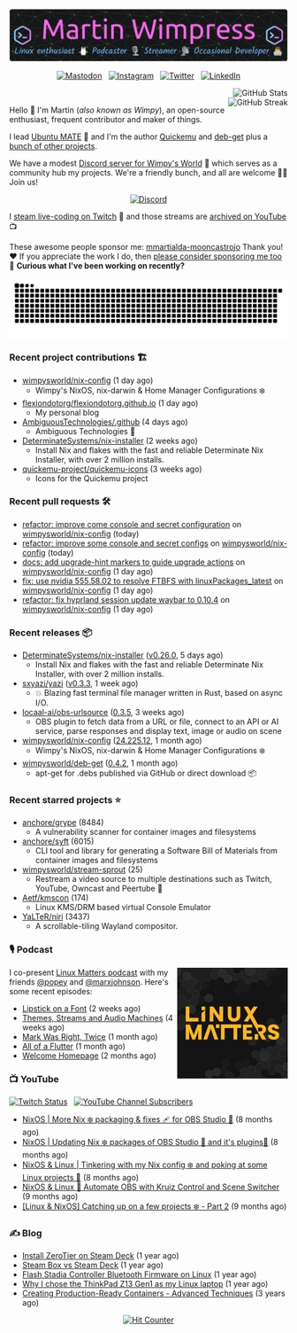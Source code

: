 <p align="center">
  <a href="https://wimpysworld.com" target="_blank"><img src="https://raw.githubusercontent.com/flexiondotorg/flexiondotorg/main/.github/github-header-image.png"></a>
</p>
<p align="center">
  &nbsp;<a href="https://fosstodon.org/@wimpy" target="_blank"><img alt="Mastodon" src="https://img.shields.io/badge/Mastodon-6468fa?style=for-the-badge&logo=mastodon&logoColor=%23ffffff"></a>&nbsp;
  &nbsp;<a href="https://www.instagram.com/wimpysworld/" target="_blank"><img alt="Instagram" src="https://img.shields.io/badge/instagram-d3175c?style=for-the-badge&logo=instagram&logoColor=%23ffffff"></a>&nbsp;
  &nbsp;<a href="https://twitter.com/m_wimpress" target="_blank"><img alt="Twitter" src="https://img.shields.io/badge/Twitter-303030?style=for-the-badge&logo=x&logoColor=%23ffffff"></a>&nbsp;
  &nbsp;<a href="https://www.linkedin.com/in/martinwimpress/" target="_blank"><img alt="LinkedIn" src="https://img.shields.io/badge/LinkedIn-1667be?style=for-the-badge&logo=linkedin&logoColor=%23ffffff"></a>&nbsp;
</p>
<a href="https://github.com/flexiondotorg" target="_blank"><img align="right" src="https://github-readme-stats.vercel.app/api?username=flexiondotorg&show_icons=true&show=reviews,discussions_started,discussions_answered,prs_merged&include_all_commits=true&bg_color=0E1117&title_color=fa66ed&icon_color=6bbbfa&text_color=c5c8c6&ring_color=98ed3f&border_radius=8" alt="GitHub Stats"></a>
<br />
<a href="https://github.com/flexiondotorg" target="_blank"><img align="right" src="https://streak-stats.demolab.com?user=flexiondotorg&theme=cobalt&border_radius=8&date_format=j%20M%5B%20Y%5D&mode=daily&card_width=465&hide_total_contributions=true" alt="GitHub Streak" /></a>

Hello 👋 I'm Martin (*also known as Wimpy*), an open-source enthusiast, frequent contributor and maker of things.

I lead [Ubuntu MATE](https://ubuntu-mate.org) 🧉 and I'm the author [Quickemu](https://github.com/quickemu-project)
and [deb-get](https://github.com/wimpysworld/deb-get) plus a [bunch of other projects](https://wimpysworld.com/projects/).

We have a modest [Discord server for Wimpy's World](https://wimpysworld.io/discord) 💬 which serves as a community hub my projects.
We're a friendly bunch, and all are welcome 🏳️‍🌈 Join us!

<div align="center"><a href="https://wimpysworld.io/discord" target="_blank"><img alt="Discord" src="https://img.shields.io/discord/712850672223125565?style=for-the-badge&logo=discord&logoColor=%23ffffff&label=Discord&labelColor=%234253e8&color=%23e4e2e2"></a></div>

I [steam live-coding on Twitch](https://twitch.tv/WimpysWorld) 📡 and those streams are [archived on YouTube](https://youtube.com/WimpysWorld) 📺️

These awesome people sponsor me: [mmartial](https://github.com/mmartial)[da-moon](https://github.com/da-moon)[castrojo](https://github.com/castrojo) Thank you! ❤️
If you appreciate the work I do, then [please consider sponsoring me too](https://github.com/sponsors/flexiondotorg) 🤑 **Curious what I've been working on recently?**
<div align="center">
  <img align="center" alt="GitHub Contribution Snake" src="https://raw.githubusercontent.com/flexiondotorg/flexiondotorg/snake/github-contribution-grid-snake-dark.svg">
</div>

### Recent project contributions 🏗️


- [wimpysworld/nix-config](https://github.com/wimpysworld/nix-config) (1 day ago)
  - Wimpy&#39;s NixOS, nix-darwin  &amp; Home Manager Configurations ❄️
- [flexiondotorg/flexiondotorg.github.io](https://github.com/flexiondotorg/flexiondotorg.github.io) (1 day ago)
  - My personal blog
- [AmbiguousTechnologies/.github](https://github.com/AmbiguousTechnologies/.github) (4 days ago)
  - Ambiguous Technologies 💸
- [DeterminateSystems/nix-installer](https://github.com/DeterminateSystems/nix-installer) (2 weeks ago)
  - Install Nix and flakes with the fast and reliable Determinate Nix Installer, with over 2 million installs.
- [quickemu-project/quickemu-icons](https://github.com/quickemu-project/quickemu-icons) (3 weeks ago)
  - Icons for the Quickemu project

### Recent pull requests 🛠️


- [refactor: improve come console and secret configuration](https://github.com/wimpysworld/nix-config/pull/326) on [wimpysworld/nix-config](https://github.com/wimpysworld/nix-config) (today)
- [refactor: improve some console and secret configs](https://github.com/wimpysworld/nix-config/pull/325) on [wimpysworld/nix-config](https://github.com/wimpysworld/nix-config) (today)
- [docs: add upgrade-hint markers to guide upgrade actions](https://github.com/wimpysworld/nix-config/pull/323) on [wimpysworld/nix-config](https://github.com/wimpysworld/nix-config) (1 day ago)
- [fix: use nvidia 555.58.02 to resolve FTBFS with linuxPackages_latest](https://github.com/wimpysworld/nix-config/pull/322) on [wimpysworld/nix-config](https://github.com/wimpysworld/nix-config) (1 day ago)
- [refactor: fix hyprland session update waybar to 0.10.4](https://github.com/wimpysworld/nix-config/pull/321) on [wimpysworld/nix-config](https://github.com/wimpysworld/nix-config) (1 day ago)

### Recent releases 📦️


- [DeterminateSystems/nix-installer](https://github.com/DeterminateSystems/nix-installer) ([v0.26.0](https://github.com/DeterminateSystems/nix-installer/releases/tag/v0.26.0), 5 days ago)
  - Install Nix and flakes with the fast and reliable Determinate Nix Installer, with over 2 million installs.
- [sxyazi/yazi](https://github.com/sxyazi/yazi) ([v0.3.3](https://github.com/sxyazi/yazi/releases/tag/v0.3.3), 1 week ago)
  - 💥 Blazing fast terminal file manager written in Rust, based on async I/O.
- [locaal-ai/obs-urlsource](https://github.com/locaal-ai/obs-urlsource) ([0.3.5](https://github.com/locaal-ai/obs-urlsource/releases/tag/0.3.5), 3 weeks ago)
  - OBS plugin to fetch data from a URL or file, connect to an API or AI service, parse responses and display text, image or audio on scene
- [wimpysworld/nix-config](https://github.com/wimpysworld/nix-config) ([24.225.12](https://github.com/wimpysworld/nix-config/releases/tag/24.225.12), 1 month ago)
  - Wimpy&#39;s NixOS, nix-darwin  &amp; Home Manager Configurations ❄️
- [wimpysworld/deb-get](https://github.com/wimpysworld/deb-get) ([0.4.2](https://github.com/wimpysworld/deb-get/releases/tag/0.4.2), 1 month ago)
  - apt-get for .debs published via GitHub or direct download 📦

### Recent starred projects ⭐️


- [anchore/grype](https://github.com/anchore/grype) (8484)
  - A vulnerability scanner for container images and filesystems
- [anchore/syft](https://github.com/anchore/syft) (6015)
  - CLI tool and library for generating a Software Bill of Materials from container images and filesystems
- [wimpysworld/stream-sprout](https://github.com/wimpysworld/stream-sprout) (25)
  - Restream a video source to multiple destinations such as Twitch, YouTube, Owncast and Peertube 📡
- [Aetf/kmscon](https://github.com/Aetf/kmscon) (174)
  - Linux KMS/DRM based virtual Console Emulator
- [YaLTeR/niri](https://github.com/YaLTeR/niri) (3437)
  - A scrollable-tiling Wayland compositor.

### 🎙️ Podcast
<img align="right" src="https://raw.githubusercontent.com/flexiondotorg/flexiondotorg/main/.github/linuxmatters.png" alt="Linux Matters Podcast" width="200" height="200">

I co-present [Linux Matters podcast](https://linuxmatters.sh) with my friends [@popey](https://github.com/popey) and [@marxjohnson](https://github.com/marxjohnson).
Here's some recent episodes:

- [Lipstick on a Font](https://linuxmatters.sh/37/) (2 weeks ago)
- [Themes, Streams and Audio Machines](https://linuxmatters.sh/36/) (4 weeks ago)
- [Mark Was Right, Twice](https://linuxmatters.sh/35/) (1 month ago)
- [All of a Flutter](https://linuxmatters.sh/34/) (1 month ago)
- [Welcome Homepage](https://linuxmatters.sh/33/) (2 months ago)

### 📺️ YouTube
<a href="https://twitch.tv/WimpysWorld" target="_blank"><img alt="Twitch Status" src="https://img.shields.io/twitch/status/WimpysWorld?style=for-the-badge&logo=twitch&logoColor=ffffff&label=Twitch&labelColor=%23904ef9&color=%23e4e2e2"></a>&nbsp;&nbsp;
<a href="https://youtube.com/WimpysWorld" target="_blank"><img alt="YouTube Channel Subscribers" src="https://img.shields.io/youtube/channel/subscribers/UChpYmMp7EFaxuogUX1eAqyw?style=for-the-badge&logo=youtube&logoColor=ffffff&label=YouTube&labelColor=%23fb1b20&color=%23e4e2e2"></a>

- [NixOS | More Nix ❄️ packaging &amp; fixes 🩹 for OBS Studio 📡](https://www.youtube.com/watch?v=VqNaOOm7Dhw) (8 months ago)
- [NixOS | Updating Nix ❄️ packages of OBS Studio 📡 and it&#39;s plugins🔌](https://www.youtube.com/watch?v=phgOv_UCbMM) (8 months ago)
- [NixOS &amp; Linux | Tinkering with my Nix config ❄️ and poking at some Linux projects 🐧](https://www.youtube.com/watch?v=biVQ_-v8oEo) (8 months ago)
- [NixOS &amp; Linux 🐧 Automate OBS with Kruiz Control and Scene Switcher](https://www.youtube.com/watch?v=BSITslJbMGA) (9 months ago)
- [[Linux &amp; NixOS] Catching up on a few projects ❄️ - Part 2](https://www.youtube.com/watch?v=IpiuKvqHU-c) (9 months ago)

### ✍️ Blog

- [Install ZeroTier on Steam Deck](https://wimpysworld.com/posts/install-zerotier-on-steamdeck/) (1 year ago)
- [Steam Box vs Steam Deck](https://wimpysworld.com/posts/steambox-vs-steamdeck/) (1 year ago)
- [Flash Stadia Controller Bluetooth Firmware on Linux](https://wimpysworld.com/posts/flash-stadia-controller-bluetooth-firmware-on-linux/) (1 year ago)
- [Why I chose the ThinkPad Z13 Gen1 as my Linux laptop](https://wimpysworld.com/posts/why-i-chose-the-thinkpad-z13-as-my-linux-laptop/) (1 year ago)
- [Creating Production-Ready Containers - Advanced Techniques](https://wimpysworld.com/posts/creating-production-ready-containers-advanced-techniques/) (3 years ago)

<p align="center">
  <a href="https://github.com/flexiondotorg/flexiondotorg" target="_blank"><img alt="Hit Counter" src="https://img.shields.io/endpoint?url=https%3A%2F%2Fhits.dwyl.com%2Fflexiondotorg%2Fflexiondotorg.json&style=flat-square&logo=github&logoColor=ffffff&label=Visitors&labelColor=%23f76ce9&color=%236fbbf6">
</p>
